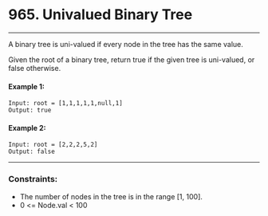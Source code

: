 # 965. Univalued Binary Tree

---

A binary tree is uni-valued if every node in the tree has the same value.

Given the root of a binary tree, return true if the given tree is uni-valued, or false otherwise.

#### Example 1:
```
Input: root = [1,1,1,1,1,null,1]
Output: true
```
#### Example 2:
```
Input: root = [2,2,2,5,2]
Output: false
```

---
### Constraints:

- The number of nodes in the tree is in the range [1, 100].
- 0 <= Node.val < 100